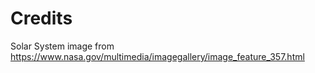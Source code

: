# Credits

Solar System image from https://www.nasa.gov/multimedia/imagegallery/image_feature_357.html
